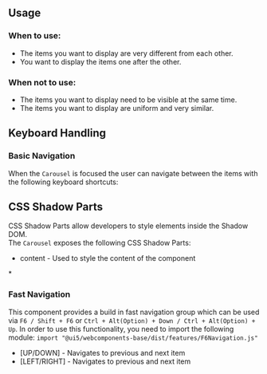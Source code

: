 ## Usage

### When to use:

*   The items you want to display are very different from each other.
*   You want to display the items one after the other.

### When not to use:

*   The items you want to display need to be visible at the same time.
*   The items you want to display are uniform and very similar.

## Keyboard Handling

### Basic Navigation

When the `Carousel` is focused the user can navigate between the items with the following keyboard shortcuts:  

## CSS Shadow Parts

<ui5-link target="_blank" href="https://developer.mozilla.org/en-US/docs/Web/CSS/::part">CSS Shadow Parts</ui5-link> allow developers to style elements inside the Shadow DOM.  
The `Carousel` exposes the following CSS Shadow Parts:

*   content - Used to style the content of the component

\*

### Fast Navigation

This component provides a build in fast navigation group which can be used via `F6 / Shift + F6` or `Ctrl + Alt(Option) + Down / Ctrl + Alt(Option) + Up`. In order to use this functionality, you need to import the following module: `import "@ui5/webcomponents-base/dist/features/F6Navigation.js"`  
  

*   \[UP/DOWN\] - Navigates to previous and next item
*   \[LEFT/RIGHT\] - Navigates to previous and next item